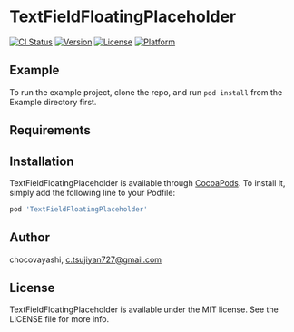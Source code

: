 # TextFieldFloatingPlaceholder

[![CI Status](http://img.shields.io/travis/chocovayashi/TextFieldFloatingPlaceholder.svg?style=flat)](https://travis-ci.org/chocovayashi/TextFieldFloatingPlaceholder)
[![Version](https://img.shields.io/cocoapods/v/TextFieldFloatingPlaceholder.svg?style=flat)](http://cocoapods.org/pods/TextFieldFloatingPlaceholder)
[![License](https://img.shields.io/cocoapods/l/TextFieldFloatingPlaceholder.svg?style=flat)](http://cocoapods.org/pods/TextFieldFloatingPlaceholder)
[![Platform](https://img.shields.io/cocoapods/p/TextFieldFloatingPlaceholder.svg?style=flat)](http://cocoapods.org/pods/TextFieldFloatingPlaceholder)

## Example

To run the example project, clone the repo, and run `pod install` from the Example directory first.

## Requirements

## Installation

TextFieldFloatingPlaceholder is available through [CocoaPods](http://cocoapods.org). To install
it, simply add the following line to your Podfile:

```ruby
pod 'TextFieldFloatingPlaceholder'
```

## Author

chocovayashi, c.tsujiyan727@gmail.com

## License

TextFieldFloatingPlaceholder is available under the MIT license. See the LICENSE file for more info.
